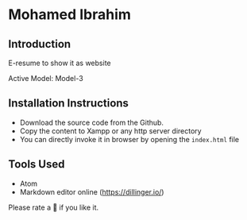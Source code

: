 # Mohamed Ibrahim

## Introduction
E-resume to show it as website

Active Model: Model-3

## Installation Instructions

* Download the source code from the Github.
* Copy the content to Xampp or any http server directory
* You can directly invoke it in browser by opening the `index.html` file


## Tools Used

* Atom
* Markdown editor online (https://dillinger.io/)


Please rate a :star2: if you like it.

